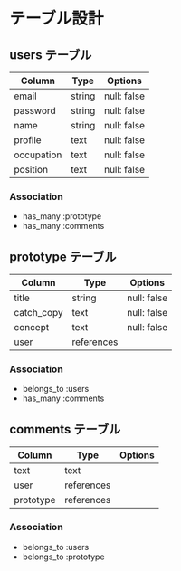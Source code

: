 # テーブル設計

## users テーブル

| Column     | Type   | Options     |
| ---------- | ------ | ----------- |
| email      | string | null: false |
| password   | string | null: false |
| name       | string | null: false |
| profile    | text   | null: false |
| occupation | text   | null: false |
| position   | text   | null: false |

### Association

- has_many :prototype
- has_many :comments


## prototype テーブル

| Column     | Type     | Options     |
| ---------- | -------- | ----------- |
| title      | string   | null: false |
| catch_copy | text     | null: false |
| concept    | text     | null: false |
| user       | references|            |

### Association

- belongs_to :users
- has_many :comments


## comments テーブル

| Column    | Type        | Options     |
| -------   | --------    | ----------- |
| text      | text        |             |
| user      | references  |             |
| prototype | references  |             |

### Association

- belongs_to :users
- belongs_to :prototype
